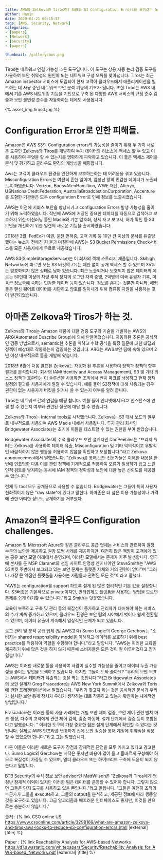 ```yaml
---
title: AWS의 Zelkova와 tiros란? AWS의 S3 Configuration Errors를 줄이려는 노력
author: Hamin
date: 2020-04-21 00:15:37
tags: [AWS, Security, Network]
categories:
- [papers]
- [Network]
- [Security]
- [papers]

thumbnail: /gallery/aws.png
---
```


Tiros는 네트워크 연결 가능성 추론 도구입니다. 이 도구는 상용 자동 논리 검증 도구를 사용하여 보안 취약성의 원인이 되는 네트워크 구성 오류를 찾아냅니다. Tiros는 최근 Amazon inspector 서비스에 도입되어 현재 고객이 클라우드에서 애플리케이션을 빌드하는 데 사용 중인 네트워크 보안 분석 기능의 기초가 됩니다. 또한 Tiros는 AWS 내에서 기존 AWS 네트워킹 기능을 기반으로 구축 된 다양한 AWS 서비스의 규정 준수 검증과 보안 불변성 준수를 자동화하는 데에도 사용됩니다.

<!-- more -->

{% asset_img tiros0.jpg %}

# Configuration Error로 인한 피해들.

Amazon은 AWS S3의 Configuration errors의 가능성을 줄이기 위해 두 가지 새로운 도구인 Zelkova와 Tiros를 개발하여 누가 데이터와 리소스에 액세스 할 수 있고 이를 사용하여 무엇을 할 수 있는지를 명확하게 파악하고 있습니다. 이 툴은 액세스 제어를 분석 및 평가하고 클라우드 환경의 개방성을 매핑합니다.

Aws는 고객이 클라우드 환경을 안전하게 보호하는하는 데 어려움을 겪고 있습니다. Misconfiguration Errors는 여전히 흔한 일이며, 엄청난 양의 민감한 데이터가 노출되도록 하였습니다. Verizon, BoossAllenHamiltion, WWE 재단, Alteryx, USNationalCredtiFederation, AustraliaBroadcastionCorporation, Accenture를 포함한 기관들은 모두 configuration Error로 인해 정보를 노출시켰습니다.

AWS는 이전에 서비스 보안을 향상시키고 configuration Errors 발생 가능성을 줄이기 위해 노력하였습니다. 작년에 AWS에 저장된 중요한 데이터를 자동으로 검색하고 보호하기 위한 머신러닝 툴인 Macie와 기본 암호화, 상세 재고 보고서, 허가 확인 등 S3 보안을 개선하기 위한 일련의 새로운 기능을 출시하였습니다.

2018년 2월, FedEx가 여권, 운전 면허증, 고객 기록 등 10만 건 이상의 문서를 유출당했다는 뉴스가 전해진 지 불과 며칠만에 AWS는  S3 Bucket Permissions Check서비스를 모든 사용자에게 무료로 제공했습니다.

AWS S3(SimpleStorageService)는 이 회사의 객체 스토리지 제품입니다. Skihigh Networks에 따르면 모든 S3 버킷의 7%는 제한 없이 공개 액세스 할 수 있으며 35%는 암호화되지 않은 상태로 남아 있습니다. 최근 노출되거나 보호되지 않은 데이터의 예로는 50만대 이상의 차량 추적 장치의 로그인 자격 증명, 2억명의 미국 유권자 기록, 미 육군 정보국에 속하는 민감한 데이터 등이 있습니다. 정보를 훔치는 것뿐만 아니라, 해커들은 랜섬 웨어로 데이터를 차단하고 암호를 알아내기 위해 컴퓨팅 자원을 사용하는 것이 발견되었습니다.

# 아마존 Zelkova와 Tiros가 하는 것.

Zelkova와 Tiros는 Amazon 제품에 대한 검증 도구와 기술을 개발하는 AWS의 ARG(Automated Describe Group)에 의해 만들어졌습니다. 자동화된 추론은 공식적인 검증 방법으로서, semantic한 추론을 취하고 수학 공식을 특정 질문에 대한 대답과 정책이 예상대로 작동하는지 검증하는 것입니다. ARG는 AWS보안 팀에 속해 있으며 2년 이상 내부적으로 툴을 개발해 왔습니다.

2018년 6월에 처음 발표된 Zelkova는 자동화 된 추론을 사용하여 정책과 정책의 향후 결과를 분석합니다. 회사의 IAM(Identity and Access Management), S3 및 기타 리소스 정책과 호환되는 이 솔루션을 사용하면 조직에서 벤치 마크를 생성하고 현재 정책 설정의 결과를 사용자에게 알릴 수 있습니다. 예를 들어 S3정책에 대해 사용되는 경우 권한이 없는 사용자가 버킷을 읽거나 쓸 수 있는지 여부를 알려 줍니다.

Tiros는 네트워크 간의 연결을 매핑 합니다. 예를 들어 인터넷에서 EC2 인스턴스에 연결 할 수 있는지 여부와 관련된 질문에 대답 할 수 있습니다.

Zelkova와 Tiros는 Internal tools로 시작했습니다. Zelkova는 S3 대시 보드의 일부로 내부적으로 사용되며 AWS Macie 내에서 사용됩니다. 투자 관리 회사인 Bridgewater Associates는 초기에 이들을 테스트할 수 있는 권한을 부여 받았습니다.

Bridgewater Associates의 수석 클라우드 보안 설계자인 DanPeebles는 "브리지 워터는 Zelkova를 사용하여 데이터 유출, Misconfiguration  및 기타 악의적이고 우발적인 바람직하지 않은 행동을 허용하지 않음을 확인하고 보장합니다."라고 Zelkova announcement에서 말했습니다. "Zelkova를 통해 보안 전문가들은 이해한 내용을 한번에 인코딩한 다음 이를 관련 정책에 기계적으로 적용하여 오류가 발생하기 쉽고 느린 인적 검토를 방지하는 동시에 IAM 정책의 정확성과 보안에 대한 높은 신뢰도를 제공할 수 있습니다."

현재 두 tool 모두 공개용으로 사용할 수 없습니다. Bridgewater는 그들이 특히 사용자 친화적이지 않은 "raw state"에 있다고 말한다. 아마존은 더 넓은 이용 가능성이나 가격에 관한 어떠한 정보도 공개하기를 거부했다.

# Amazon의 클라우드 Configuration challenges.

Amazon 및 Microsoft Azure와 같은 클라우드 공급 업체는 서비스와 관련하여 일정 수준의 보안을 제공하고 권장 모범 사례를 제공하지만, 여전히 많은 책임이 고객에게 있는 공유 보안 모델 아래에서 운영되며, 이러한 모델에서는 문제가 자주 발생합니다. 영국에 본사를 둔 MSP Claranet의 선임 사이트 안정성 엔지니어인 SteveSmith는 "AWS S3버킷 주변에서 보고되고 있는 보안 문제는 플랫폼 자체와 거의 관련이 없다"며 "그러나 가장 큰 약점인 플랫폼을 사용하는 사람들과 관련된 모든 것"이라고 말했다.

"AWS는 configuration을 support 하도록 설계 된 많은 합리적인 기본 값을 설정합니다. S3버킷은 기본적으로 private이지만, 안타깝게도 플랫폼을 사용하는 방법을 모르면 문제를 쉽게 야기할 수 있습니다."라고 Smith는 덧붙였습니다.

교육이 부족하고 구축 및 관리 툴의 복잡성이 증가하고 관리자가 대처해야 하는 서비스의 수가 계속 증가하고 있으며, 클라우드 환경은 보안 팀의 시야에서 벗어나 쉽게 전환될 수 있으며, 데이터 유출이 계속해서 일상적인 문제가 되고 있습니다.

로그 관리 및 분석 공급 업체 (및 AWS고객) Sumo Logic의 George Gerchow는 "소비자는 shared responsibility model을 이해하고 데이터를 보호하기 위해 best practice를 적용하여 역할을 수행해야 합니다."라고 말합니다. "AWS는 이러한 교육을 제공하기 위해 많은 것을 하지 않기 때문에 소비자들은 모든 것이 잘 이루어졌다고 믿기 쉽습니다."

AWS는 이러한 새로운 툴을 사용하여 사람이 실수할 가능성을 줄이고 데이터 누출 가능성을 줄이는 방안을 모색하고 있습니다. 하지만 그들이 도와 줄까요? "우리의 보안 목표는 AWS에서 데이터가 유출되는 것을 막는 것입니다."라고 Bridgewater Associates의 보안 설계자 Greg Frascadore는 AWS New York Summit에서 Zelkova와 Toris에 관한 프레젠테이션에서 말했습니다. "우리가 찾고자 하는 것은 공식적인 분석과 우리가 설치한 보안 통제 장치가 우리가 생각하는 대로 작동하고 있는지 확인하는 체계적인 방법입니다."

Frascadore는 이러한 툴의 사용 사례에는 개별 보안 제어 검증, 보안 제어 관련 벤치 마크 생성, 다수의 고객에게 관련 제어 검색, 검증 자동화, 설계 단계에서 검증 등이 포함된다고 말했습니다. " 이러한 도구의 가장 중요한 점은 설계 단계에서 확인할 수 있다는 것입니다. 실제로 AWS 인프라를 변경하기 전에 보안 검증을 통해 계정에 취약점을 적용할 수 있었으면 합니다."라고 그는 말했습니다.

다른 이들은 이러한 새로운 도구가 장점과 잠재적인 단점을 모두 가지고 있다고 경고한다. Sumo Logic의 Gerchow는 시작은 좋지만 비용이 많이 들고 올바르게 구성해야 하므로 복잡성이 가중될 수 있으며, 멀티 클라우드 또는 하이브리드 구축에 도움이 되지 않는다고 말합니다.

BTB Security의 수석 정보 보안 advisor인 MattWilson은 "Zelkova와 Tiros에게 엄청난 잠재적 이익이 있지만 이러한 팀은 데이터를 운영할 수 있어야 합니다. 그렇지 않으면 그들은 단지 도구를 사용하고 있을 뿐입니다."라고 말합니다. "그들은 여전히 조직의 누군가가 그들을 execute하고, 그들의 output을 분석하고, 제공된 정보에 따라 행동할 것을 요구하고 있습니다. 고급 알고리즘과 매끄러운 인터페이스도 좋지만, 이것들 만으로는 충분하지 않습니다."

출처 : {% link CSO online US  https://www.csoonline.com/article/3298166/what-are-amazon-zelkova-and-tiros-aws-looks-to-reduce-s3-configuration-errors.html [external] [title] %}

Paper : {% link Reachability Analysis for AWS-based Networks https://d1.awsstatic.com/whitepapers/Security/Reachability_Analysis_for_AWS-based_Networks.pdf [external] [title] %}